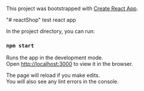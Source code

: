 This project was bootstrapped with [Create React App](https://github.com/facebook/create-react-app).

"# reactShop"  test react app 

In the project directory, you can run:

### `npm start`

Runs the app in the development mode.<br>
Open [http://localhost:3000](http://localhost:3000) to view it in the browser.

The page will reload if you make edits.<br>
You will also see any lint errors in the console.



